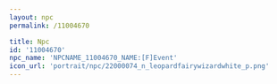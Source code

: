 ```yaml
---
layout: npc
permalink: /11004670

title: Npc
id: '11004670'
npc_name: 'NPCNAME_11004670_NAME:[F]Event'
icon_url: 'portrait/npc/22000074_n_leopardfairywizardwhite_p.png'
---
```


